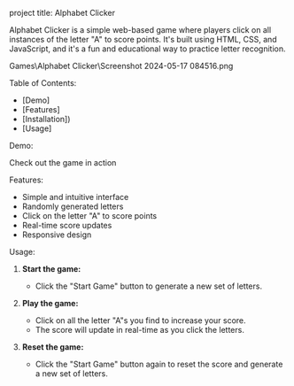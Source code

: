 project title: Alphabet Clicker

Alphabet Clicker is a simple web-based game where players click on all instances of the letter "A" to score points. It's built using HTML, CSS, and JavaScript, and it's a fun and educational way to practice letter recognition.

Games\Alphabet Clicker\Screenshot 2024-05-17 084516.png

Table of Contents:

- [Demo]
- [Features]
- [Installation])
- [Usage]



Demo:

Check out the game in action 


Features:

- Simple and intuitive interface
- Randomly generated letters
- Click on the letter "A" to score points
- Real-time score updates
- Responsive design




Usage:

1. **Start the game:**
   - Click the "Start Game" button to generate a new set of letters.

2. **Play the game:**
   - Click on all the letter "A"s you find to increase your score.
   - The score will update in real-time as you click the letters.

3. **Reset the game:**
   - Click the "Start Game" button again to reset the score and generate a new set of letters.
